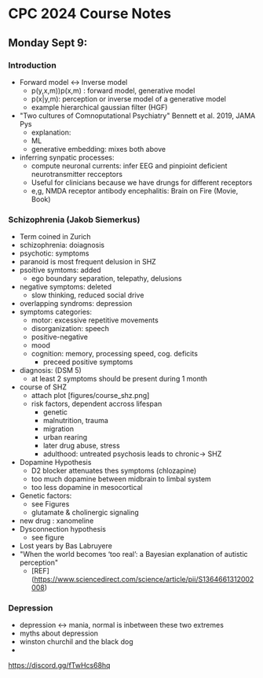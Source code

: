 # CPC 2024 Course Notes

## Monday Sept 9:

### Introduction
- Forward model <-> Inverse model
  - p(y,x,m))p(x,m) : forward model, generative model
  - p(x|y,m): perception or inverse model of a generative model
  - example hierarchical gaussian filter (HGF)
- "Two cultures of Comnoputational Psychiatry" Bennett et al. 2019, JAMA Pys
  - explanation: 
  - ML
  - generative embedding: mixes both above
- inferring synpatic processes:
  - compute neuronal currents: infer EEG and pinpioint deficient neurotransmitter recceptors
  - Useful for clinicians because we have drungs for different receptors
  - e,g, NMDA receptor antibody encephalitis: Brain on Fire (Movie, Book)

### Schizophrenia (Jakob Siemerkus)
- Term coined in Zurich
- schizophrenia: doiagnosis
- psychotic: symptoms
- paranoid is most frequent delusion in SHZ
- psoitive symtoms: added
  - ego boundary separation, telepathy, delusions
- negative symptoms: deleted
  - slow thinking, reduced social drive
- overlapping syndroms: depression
- symptoms categories:
  - motor: excessive repetitive movements
  - disorganization: speech
  - positive-negative
  - mood
  - cognition: memory, processing speed, cog. deficits
    - preceed positive symptoms
- diagnosis: (DSM 5)
  - at least 2 symptoms should be present during 1 month
- course of SHZ
  - attach plot [figures/course_shz.png]
  - risk factors, dependent accross lifespan
    - genetic
    - malnutrition, trauma
    - migration
    - urban rearing
    - later drug abuse, stress
    - adulthood: untreated psychosis leads to chronic-> SHZ
- Dopamine Hypothesis
  - D2 blocker attenuates thes symptoms  (chlozapine)
  - too much dopamine between midbrain to limbal system
  - too less dopamine in  mesocortical 
- Genetic factors:
  - see Figures 
  - glutamate & cholinergic signaling
- new drug : xanomeline
- Dysconnection hypothesis
  - see figure
- Lost years by Bas Labruyere
- "When the world becomes ‘too real’: a Bayesian explanation of autistic perception"
  - [REF] (https://www.sciencedirect.com/science/article/pii/S1364661312002008)

### Depression
- depression <-> mania, normal is inbetween these two extremes
- myths about depression
- winston churchil and the black dog
- 

https://discord.gg/fTwHcs68hq

